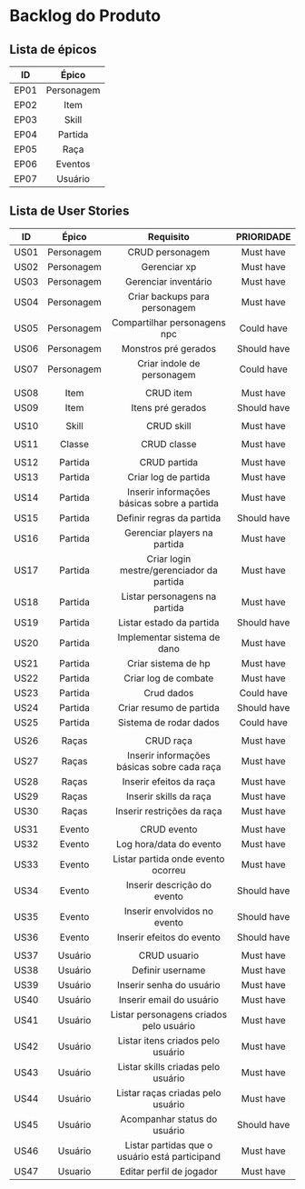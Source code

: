 # Backlog do Produto

## Lista de épicos

| ID | Épico |
| :-: | :-:  |
| EP01  | Personagem |
| EP02  | Item |
| EP03  | Skill |
| EP04  | Partida |
| EP05  | Raça |
| EP06  | Eventos |
| EP07  | Usuário |

## Lista de User Stories

| ID | Épico | Requisito | PRIORIDADE |
| :-: | :-: | :-: | :-: |
| US01 | Personagem | CRUD personagem | Must have |
| US02 | Personagem | Gerenciar xp | Must have |
| US03 | Personagem | Gerenciar inventário | Must have |
| US04 | Personagem | Criar backups para personagem | Must have |
| US05 | Personagem | Compartilhar personagens npc | Could have |
| US06 | Personagem | Monstros pré gerados | Should have |
| US07 | Personagem | Criar indole de personagem | Could have |
|||||
| US08 | Item       | CRUD item | Must have |
| US09 | Item       | Itens pré gerados | Should have |
|||||
| US10 | Skill      | CRUD skill | Must have |
|||||
| US11 | Classe     | CRUD classe | Must have |
|||||
| US12 | Partida    | CRUD partida | Must have |
| US13 | Partida    | Criar log de partida | Must have |
| US14 | Partida    | Inserir informações básicas sobre a partida | Must have |
| US15 | Partida    | Definir regras da partida | Should have |
| US16 | Partida    | Gerenciar players na partida | Must have |
| US17 | Partida    | Criar login mestre/gerenciador da partida | Must have |
| US18 | Partida    | Listar personagens na partida | Must have |
| US19 | Partida    | Listar estado da partida | Should have |
| US20 | Partida    | Implementar sistema de dano | Must have |
| US21 | Partida    | Criar sistema de hp | Must have |
| US22 | Partida    | Criar log de combate | Must have |
| US23 | Partida    | Crud dados | Could have |
| US24 | Partida    | Criar resumo de partida | Should have |
| US25 | Partida    | Sistema de rodar dados | Could have |
|||||
| US26 | Raças       | CRUD raça | Must have |
| US27 | Raças      | Inserir informações básicas sobre cada raça | Must have |
| US28 | Raças      | Inserir efeitos da raça | Must have |
| US29 | Raças      | Inserir skills da raça | Must have |
| US30 | Raças      | Inserir restrições da raça | Must have |
|||||
| US31 | Evento     | CRUD evento | Must have |
| US32 | Evento     | Log hora/data do evento | Must have |
| US33 | Evento     | Listar partida onde evento ocorreu | Must have |
| US34 | Evento     | Inserir descrição do evento | Should have |
| US35 | Evento     | Inserir envolvidos no evento | Should have |
| US36 | Evento     | Inserir efeitos do evento | Should have |
|||||
| US37 | Usuário    | CRUD usuario | Must have |
| US38 | Usuário    | Definir username | Must have |
| US39 | Usuário    | Inserir senha do usuário | Must have |
| US40 | Usuário    | Inserir email do usuário | Must have |
| US41 | Usuário    | Listar personagens criados pelo usuário | Must have |
| US42 | Usuário    | Listar itens criados pelo usuário | Must have |
| US43 | Usuário    | Listar skills criadas pelo usuário | Must have |
| US44 | Usuário    | Listar raças criadas pelo usuário | Must have |
| US45 | Usuário    | Acompanhar status do usuário | Should have |
| US46 | Usuário    | Listar partidas que o usuário está participand | Must have |
| US47 | Usuario    | Editar perfil de jogador | Must have |
